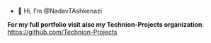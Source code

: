 - 👋 Hi, I’m @NadavTAshkenazi

**For my full portfolio visit also my Technion-Projects organization**:
https://github.com/Technion-Projects
